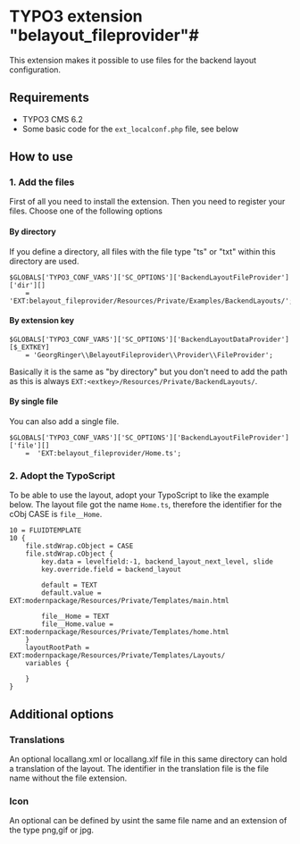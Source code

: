 # TYPO3 extension "belayout_fileprovider"#


This extension makes it possible to use files for the backend layout configuration.

## Requirements ##

- TYPO3 CMS 6.2
- Some basic code for the ```ext_localconf.php``` file, see below

## How to use ##

### 1. Add the files ###

First of all you need to install the extension. Then you need to register your files. Choose one of the following options

#### By directory ####

If you define a directory, all files with the file type "ts" or "txt" within this directory are used.

```
$GLOBALS['TYPO3_CONF_VARS']['SC_OPTIONS']['BackendLayoutFileProvider']['dir'][]
    =  'EXT:belayout_fileprovider/Resources/Private/Examples/BackendLayouts/';
```

#### By extension key ####

```
$GLOBALS['TYPO3_CONF_VARS']['SC_OPTIONS']['BackendLayoutDataProvider'][$_EXTKEY]
    = 'GeorgRinger\\BelayoutFileprovider\\Provider\\FileProvider';
```

Basically it is the same as "by directory" but you don't need to add the path as this is always ```EXT:<extkey>/Resources/Private/BackendLayouts/```.

#### By single file ####

You can also add a single file.

```
$GLOBALS['TYPO3_CONF_VARS']['SC_OPTIONS']['BackendLayoutFileProvider']['file'][]
    =  'EXT:belayout_fileprovider/Home.ts';
```

### 2. Adopt the TypoScript ###

To be able to use the layout, adopt your TypoScript to like the example below.
The layout file got the name ```Home.ts```, therefore the identifier for the cObj CASE is ```file__Home```.

```
10 = FLUIDTEMPLATE
10 {
	file.stdWrap.cObject = CASE
	file.stdWrap.cObject {
		key.data = levelfield:-1, backend_layout_next_level, slide
		key.override.field = backend_layout

		default = TEXT
		default.value = EXT:modernpackage/Resources/Private/Templates/main.html

		file__Home = TEXT
		file__Home.value = EXT:modernpackage/Resources/Private/Templates/home.html
	}
	layoutRootPath = EXT:modernpackage/Resources/Private/Templates/Layouts/
	variables {

	}
}
```



## Additional options ##


### Translations ###
An optional locallang.xml or locallang.xlf file in this same directory can hold a translation of the layout. The identifier in the translation file is the file name without the file extension.

### Icon ###
An optional can be defined by usint the same file name and an extension of the type png,gif or jpg.

